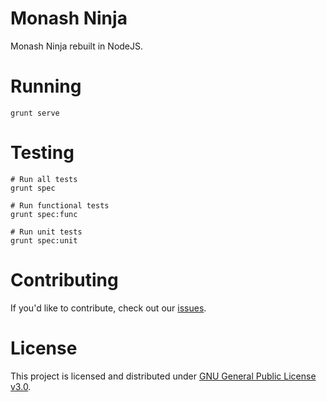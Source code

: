 # Monash Ninja
Monash Ninja rebuilt in NodeJS.

# Running
```
grunt serve
```

# Testing
```
# Run all tests
grunt spec

# Run functional tests
grunt spec:func

# Run unit tests
grunt spec:unit
```

# Contributing
If you'd like to contribute, check out our [issues](https://github.com/wiredmonash/monash-ninja-api/issues).


# License
This project is licensed and distributed under [GNU General Public License v3.0](LICENSE.txt).
